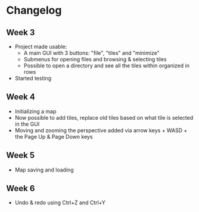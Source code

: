 # Changelog

## Week 3
- Project made usable:
    - A main GUI with 3 buttons: "file", "tiles" and "minimize"
    - Submenus for opening files and browsing & selecting tiles
    - Possible to open a directory and see all the tiles within organized in rows
- Started testing

## Week 4
- Initializing a map
- Now possible to add tiles, replace old tiles based on what tile is selected in the GUI
- Moving and zooming the perspective added via arrow keys + WASD + the Page Up & Page Down keys

## Week 5
- Map saving and loading

## Week 6
- Undo & redo using Ctrl+Z and Ctrl+Y